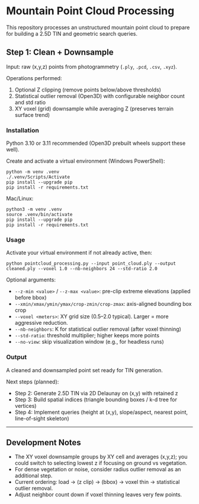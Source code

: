 # Mountain Point Cloud Processing

This repository processes an unstructured mountain point cloud to prepare for building a 2.5D TIN and geometric search queries.

## Step 1: Clean + Downsample
Input: raw (x,y,z) points from photogrammetry (`.ply`, `.pcd`, `.csv`, `.xyz`).

Operations performed:
1. Optional Z clipping (remove points below/above thresholds)
2. Statistical outlier removal (Open3D) with configurable neighbor count and std ratio
3. XY voxel (grid) downsample while averaging Z (preserves terrain surface trend)

### Installation

Python 3.10 or 3.11 recommended (Open3D prebuilt wheels support these well).

Create and activate a virtual environment (Windows PowerShell):

```
python -m venv .venv
./.venv/Scripts/Activate
pip install --upgrade pip
pip install -r requirements.txt
```

Mac/Linux:

```
python3 -m venv .venv
source .venv/bin/activate
pip install --upgrade pip
pip install -r requirements.txt
```

### Usage

Activate your virtual environment if not already active, then:

```
python pointcloud_processing.py --input point_cloud.ply --output cleaned.ply --voxel 1.0 --nb-neighbors 24 --std-ratio 2.0
```

Optional arguments:
- `--z-min <value>` / `--z-max <value>`: pre-clip extreme elevations (applied before bbox)
- `--xmin/xmax/ymin/ymax/crop-zmin/crop-zmax`: axis-aligned bounding box crop
- `--voxel <meters>`: XY grid size (0.5–2.0 typical). Larger = more aggressive reduction.
- `--nb-neighbors`: K for statistical outlier removal (after voxel thinning)
- `--std-ratio`: threshold multiplier; higher keeps more points
- `--no-view`: skip visualization window (e.g., for headless runs)

### Output
A cleaned and downsampled point set ready for TIN generation.

Next steps (planned):
- Step 2: Generate 2.5D TIN via 2D Delaunay on (x,y) with retained z
- Step 3: Build spatial indices (triangle bounding boxes / k-d tree for vertices)
- Step 4: Implement queries (height at (x,y), slope/aspect, nearest point, line-of-sight skeleton)

---

## Development Notes
- The XY voxel downsample groups by XY cell and averages (x,y,z); you could switch to selecting lowest z if focusing on ground vs vegetation.
- For dense vegetation or noise, consider radius outlier removal as an additional step.
- Current ordering: load -> (z clip) -> (bbox) -> voxel thin -> statistical outlier removal.
- Adjust neighbor count down if voxel thinning leaves very few points.
